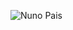 ![Nuno Pais](https://media-exp1.licdn.com/dms/image/C5603AQEC0C1jYoislA/profile-displayphoto-shrink_200_200/0?e=1591228800&v=beta&t=R2SgK8bBTLCqp6z9t7wRpLjMBhGE1ZmHv6YNiw1lkJc)
